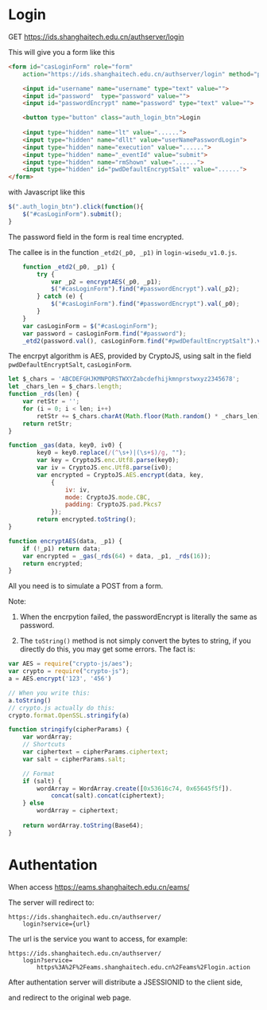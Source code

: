 # Login #

GET https://ids.shanghaitech.edu.cn/authserver/login 


This will give you a form like this

```HTML
<form id="casLoginForm" role="form" 
    action="https://ids.shanghaitech.edu.cn/authserver/login" method="post">

    <input id="username" name="username" type="text" value="">
    <input id="password"  type="password" value="">
    <input id="passwordEncrypt" name="password" type="text" value="">

    <button type="button" class="auth_login_btn">Login
    
    <input type="hidden" name="lt" value="......">
    <input type="hidden" name="dllt" value="userNamePasswordLogin">
    <input type="hidden" name="execution" value="......">
    <input type="hidden" name="_eventId" value="submit">
    <input type="hidden" name="rmShown" value="......">
    <input type="hidden" id="pwdDefaultEncryptSalt" value="......">
</form>
```

with Javascript like this

```javascript
$(".auth_login_btn").click(function(){
    $("#casLoginForm").submit();
}

```

The password field in the form is real time encrypted.

The callee is in the function `_etd2(_p0, _p1)` in `login-wisedu_v1.0.js`. 

```javascript
    function _etd2(_p0, _p1) { 
        try { 
            var _p2 = encryptAES(_p0, _p1); 
            $("#casLoginForm").find("#passwordEncrypt").val(_p2); 
        } catch (e) { 
            $("#casLoginForm").find("#passwordEncrypt").val(_p0); 
        } 
    }
    var casLoginForm = $("#casLoginForm");
    var password = casLoginForm.find("#password");
    _etd2(password.val(), casLoginForm.find("#pwdDefaultEncryptSalt").val());
```
The encrpyt algorithm is AES, provided by CryptoJS,
using salt in the field `pwdDefaultEncryptSalt`, `casLoginForm`.

```javascript
let $_chars = 'ABCDEFGHJKMNPQRSTWXYZabcdefhijkmnprstwxyz2345678';
let _chars_len = $_chars.length;
function _rds(len) { 
    var retStr = ''; 
    for (i = 0; i < len; i++) 
        retStr += $_chars.charAt(Math.floor(Math.random() * _chars_len)); 
    return retStr; 
}

function _gas(data, key0, iv0) { 
        key0 = key0.replace(/(^\s+)|(\s+$)/g, ""); 
        var key = CryptoJS.enc.Utf8.parse(key0); 
        var iv = CryptoJS.enc.Utf8.parse(iv0); 
        var encrypted = CryptoJS.AES.encrypt(data, key, 
            {
                iv: iv, 
                mode: CryptoJS.mode.CBC, 
                padding: CryptoJS.pad.Pkcs7 
            }); 
        return encrypted.toString(); 
}

function encryptAES(data, _p1) { 
    if (!_p1) return data; 
    var encrypted = _gas(_rds(64) + data, _p1, _rds(16)); 
    return encrypted; 
}
```

All you need is to simulate a POST from a form.

Note:
1. When the encrpytion failed, the passwordEncrypt is literally the same as password. 
    
2. The `toString()` method is not simply convert the bytes to string, if you directly do this, you may get some errors. The fact is:

```javascript
var AES = require("crypto-js/aes");
var crypto = require("crypto-js");
a = AES.encrypt('123', '456')

// When you write this:
a.toString()
// crypto.js actually do this:
crypto.format.OpenSSL.stringify(a)

function stringify(cipherParams) {
    var wordArray;
    // Shortcuts
    var ciphertext = cipherParams.ciphertext;
    var salt = cipherParams.salt;

    // Format
    if (salt) {
        wordArray = WordArray.create([0x53616c74, 0x65645f5f]).
            concat(salt).concat(ciphertext);
    } else 
        wordArray = ciphertext;
    
    return wordArray.toString(Base64);
}
```


# Authentation #

When access https://eams.shanghaitech.edu.cn/eams/

The server will redirect to:

    https://ids.shanghaitech.edu.cn/authserver/
        login?service={url} 

The url is the service you want to access, for example:
    
    https://ids.shanghaitech.edu.cn/authserver/
        login?service=
            https%3A%2F%2Feams.shanghaitech.edu.cn%2Feams%2Flogin.action

After authentation server will distribute a JSESSIONID to the client side,

and redirect to the original web page. 
